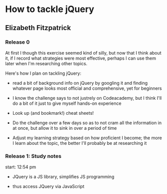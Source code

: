 # How to tackle jQuery

## Elizabeth Fitzpatrick

### Release 0

At first I though this exercise seemed kind of silly, but now that I think about it, if I record what strategies were most effective, perhaps I can use them later when I'm researching other topics.

Here's how I plan on tackling jQuery:

* read a bit of background info on jQuery by googling it and finding whatever page looks most official and comprehensive, yet for beginners

* I know the challenge says to not justrely on Codeacademy, but I think I'll do a bit of it just to give myself hands-on experience

* Look up (and bookmark!) cheat sheets!

* Do the challenge over a few days so as to not cram all the information in at once, but allow it to sink in over a period of time

* Adjust my learning strategy based on how proficient I become; the more I learn about the topic, the better I'll probably be at researching it

### Release 1: Study notes

start: 12:54 pm

* JQuery is a JS library, simplifies JS programming

* thus access JQuery via JavaScript